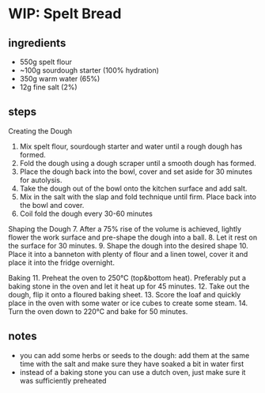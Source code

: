 # WIP: Spelt Bread

## ingredients
* 550g spelt flour
* ~100g sourdough starter (100% hydration)
* 350g warm water (65%)
* 12g fine salt (2%)

## steps
Creating the Dough
1. Mix spelt flour, sourdough starter and water until a rough dough has formed.
2. Fold the dough using a dough scraper until a smooth dough has formed.
3. Place the dough back into the bowl, cover and set aside for 30 minutes for autolysis.
4. Take the dough out of the bowl onto the kitchen surface and add salt.
5. Mix in the salt with the slap and fold technique until firm. Place back into the bowl and cover.
6. Coil fold the dough every 30-60 minutes

Shaping the Dough
7. After a 75% rise of the volume is achieved, lightly flower the work surface and pre-shape the dough into a ball.
8. Let it rest on the surface for 30 minutes.
9. Shape the dough into the desired shape
10. Place it into a banneton with plenty of flour and a linen towel, cover it and place it into the fridge overnight.

Baking
11. Preheat the oven to 250°C (top&bottom heat). Preferably put a baking stone in the oven and let it heat up for 45 minutes.
12. Take out the dough, flip it onto a floured baking sheet.
13. Score the loaf and quickly place in the oven with some water or ice cubes to create some steam.
14. Turn the oven down to 220°C and bake for 50 minutes.

## notes
* you can add some herbs or seeds to the dough: add them at the same time with the salt and make sure they have soaked a bit in water first
* instead of a baking stone you can use a dutch oven, just make sure it was sufficiently preheated
